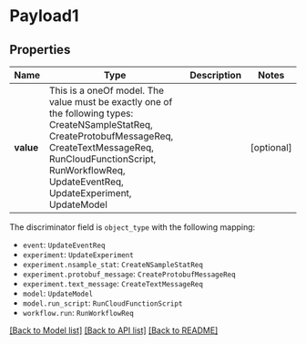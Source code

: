 # Payload1



## Properties
Name | Type | Description | Notes
------------ | ------------- | ------------- | -------------
**value** | This is a oneOf model. The value must be exactly one of the following types: CreateNSampleStatReq, CreateProtobufMessageReq, CreateTextMessageReq, RunCloudFunctionScript, RunWorkflowReq, UpdateEventReq, UpdateExperiment, UpdateModel |  | [optional] 

The discriminator field is `object_type` with the following mapping:
 - `event`: `UpdateEventReq`
 - `experiment`: `UpdateExperiment`
 - `experiment.nsample_stat`: `CreateNSampleStatReq`
 - `experiment.protobuf_message`: `CreateProtobufMessageReq`
 - `experiment.text_message`: `CreateTextMessageReq`
 - `model`: `UpdateModel`
 - `model.run_script`: `RunCloudFunctionScript`
 - `workflow.run`: `RunWorkflowReq`


[[Back to Model list]](../README.md#models) [[Back to API list]](../README.md#api-endpoints) [[Back to README]](../README.md)


